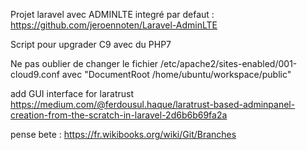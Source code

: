 
Projet laravel avec ADMINLTE integré par defaut : https://github.com/jeroennoten/Laravel-AdminLTE

Script pour upgrader C9 avec du PHP7

Ne pas oublier de changer le fichier /etc/apache2/sites-enabled/001-cloud9.conf avec "DocumentRoot /home/ubuntu/workspace/public"

add GUI interface for laratrust
https://medium.com/@ferdousul.haque/laratrust-based-adminpanel-creation-from-the-scratch-in-laravel-2d6b6b69fa2a

pense bete :
https://fr.wikibooks.org/wiki/Git/Branches